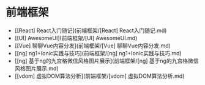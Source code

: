 # 前端框架

- [[React] React入门随记](前端框架/[React] React入门随记.md)
- [[UI] AwesomeUI](前端框架/[UI] AwesomeUI.md)
- [[Vue] 聊聊Vue内容分发](前端框架/[Vue] 聊聊Vue内容分发.md)
- [[ng] ng1+Ionic实践与技巧](前端框架/[ng] ng1+Ionic实践与技巧.md)
- [[ng] 基于ng的九宫格微信风格图片展示](前端框架/[ng] 基于ng的九宫格微信风格图片展示.md)
- [[vdom] 虚拟DOM算法分析](前端框架/[vdom] 虚拟DOM算法分析.md)
